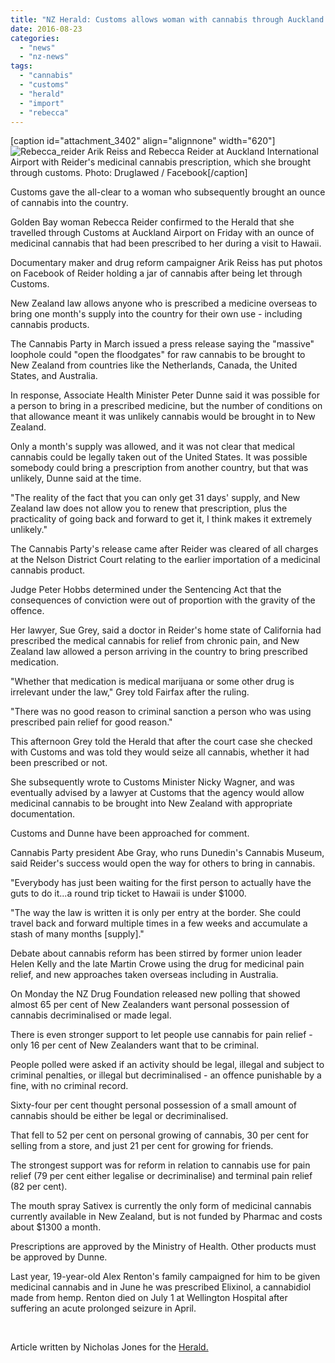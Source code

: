 ```yaml
---
title: "NZ Herald: Customs allows woman with cannabis through Auckland Airport"
date: 2016-08-23
categories: 
  - "news"
  - "nz-news"
tags: 
  - "cannabis"
  - "customs"
  - "herald"
  - "import"
  - "rebecca"
---
```


\[caption id="attachment\_3402" align="alignnone" width="620"\]![Rebecca_reider](/wp-content/uploads/2016/08/rebecca_reider.jpg) Arik Reiss and Rebecca Reider at Auckland International Airport with Reider's medicinal cannabis prescription, which she brought through customs. Photo: Druglawed / Facebook\[/caption\]

Customs gave the all-clear to a woman who subsequently brought an ounce of cannabis into the country.

Golden Bay woman Rebecca Reider confirmed to the Herald that she travelled through Customs at Auckland Airport on Friday with an ounce of medicinal cannabis that had been prescribed to her during a visit to Hawaii.

Documentary maker and drug reform campaigner Arik Reiss has put photos on Facebook of Reider holding a jar of cannabis after being let through Customs.

New Zealand law allows anyone who is prescribed a medicine overseas to bring one month's supply into the country for their own use - including cannabis products.

The Cannabis Party in March issued a press release saying the "massive" loophole could "open the floodgates" for raw cannabis to be brought to New Zealand from countries like the Netherlands, Canada, the United States, and Australia.

In response, Associate Health Minister Peter Dunne said it was possible for a person to bring in a prescribed medicine, but the number of conditions on that allowance meant it was unlikely cannabis would be brought in to New Zealand.

Only a month's supply was allowed, and it was not clear that medical cannabis could be legally taken out of the United States. It was possible somebody could bring a prescription from another country, but that was unlikely, Dunne said at the time.

"The reality of the fact that you can only get 31 days' supply, and New Zealand law does not allow you to renew that prescription, plus the practicality of going back and forward to get it, I think makes it extremely unlikely."

The Cannabis Party's release came after Reider was cleared of all charges at the Nelson District Court relating to the earlier importation of a medicinal cannabis product.

Judge Peter Hobbs determined under the Sentencing Act that the consequences of conviction were out of proportion with the gravity of the offence.

Her lawyer, Sue Grey, said a doctor in Reider's home state of California had prescribed the medical cannabis for relief from chronic pain, and New Zealand law allowed a person arriving in the country to bring prescribed medication.

"Whether that medication is medical marijuana or some other drug is irrelevant under the law," Grey told Fairfax after the ruling.

"There was no good reason to criminal sanction a person who was using prescribed pain relief for good reason."

This afternoon Grey told the Herald that after the court case she checked with Customs and was told they would seize all cannabis, whether it had been prescribed or not.

She subsequently wrote to Customs Minister Nicky Wagner, and was eventually advised by a lawyer at Customs that the agency would allow medicinal cannabis to be brought into New Zealand with appropriate documentation.

Customs and Dunne have been approached for comment.

Cannabis Party president Abe Gray, who runs Dunedin's Cannabis Museum, said Reider's success would open the way for others to bring in cannabis.

"Everybody has just been waiting for the first person to actually have the guts to do it...a round trip ticket to Hawaii is under $1000.

"The way the law is written it is only per entry at the border. She could travel back and forward multiple times in a few weeks and accumulate a stash of many months \[supply\]."

Debate about cannabis reform has been stirred by former union leader Helen Kelly and the late Martin Crowe using the drug for medicinal pain relief, and new approaches taken overseas including in Australia.

On Monday the NZ Drug Foundation released new polling that showed almost 65 per cent of New Zealanders want personal possession of cannabis decriminalised or made legal.

There is even stronger support to let people use cannabis for pain relief - only 16 per cent of New Zealanders want that to be criminal.

People polled were asked if an activity should be legal, illegal and subject to criminal penalties, or illegal but decriminalised - an offence punishable by a fine, with no criminal record.

Sixty-four per cent thought personal possession of a small amount of cannabis should be either be legal or decriminalised.

That fell to 52 per cent on personal growing of cannabis, 30 per cent for selling from a store, and just 21 per cent for growing for friends.

The strongest support was for reform in relation to cannabis use for pain relief (79 per cent either legalise or decriminalise) and terminal pain relief (82 per cent).

The mouth spray Sativex is currently the only form of medicinal cannabis currently available in New Zealand, but is not funded by Pharmac and costs about $1300 a month.

Prescriptions are approved by the Ministry of Health. Other products must be approved by Dunne.

Last year, 19-year-old Alex Renton's family campaigned for him to be given medicinal cannabis and in June he was prescribed Elixinol, a cannabidiol made from hemp. Renton died on July 1 at Wellington Hospital after suffering an acute prolonged seizure in April.

 

Article written by Nicholas Jones for the [Herald.](http://www.nzherald.co.nz/nz/news/article.cfm?c_id=1&objectid=11698264)
